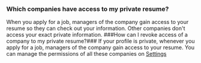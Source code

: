 
### Which companies have access to my private resume? ###
When you apply for a job, managers of the company gain access to your resume so they can check out your information. Other companies don't access your exact private information.
###How can I revoke access of a company to my private resume?###
If your profile is private, whenever you apply for a job, managers of the company gain access to your resume. You can manage the permissions of all these companies on [Settings](https://atox.io/settings)

